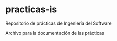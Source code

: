 practicas-is
============

Repositorio de prácticas de Ingeniería del Software

Archivo para la documentación de las prácticas
